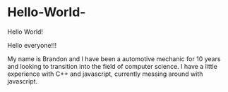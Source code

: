 # Hello-World-
Hello World!


Hello everyone!!!

  My name is Brandon and I have been a automotive mechanic for 10 years and
  looking to transition into the field of computer science. I have a little
  experience with C++ and javascript, currently messing around with javascript.
